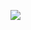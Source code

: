 ![](https://komarev.com/ghpvc/?username=your-github-piercedskin&color=ff69b4&label=witnesses&base=1000) 


